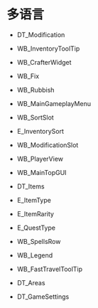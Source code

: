 #    多语言

*    DT_Modification

*    WB_InventoryToolTip

*    WB_CrafterWidget

*    WB_Fix

*    WB_Rubbish

*    WB_MainGameplayMenu

*    WB_SortSlot

*    E_InventorySort

*    WB_ModificationSlot

*    WB_PlayerView

*    WB_MainTopGUI

*    DT_Items

*    E_ItemType

*    E_ItemRarity

*    E_QuestType

*    WB_SpellsRow

*    WB_Legend

*    WB_FastTravelToolTip

*    DT_Areas

*    DT_GameSettings


